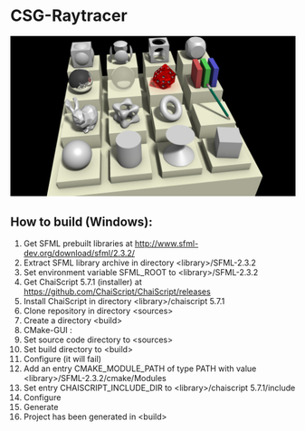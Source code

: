 # CSG-Raytracer

![Alt text](/assets/screenshots/test_1.png "Example")

## How to build (Windows):

1. Get SFML prebuilt libraries at http://www.sfml-dev.org/download/sfml/2.3.2/
2. Extract SFML library archive in directory \<library\>/SFML-2.3.2
3. Set environment variable SFML_ROOT to \<library\>/SFML-2.3.2
4. Get ChaiScript 5.7.1 (installer) at https://github.com/ChaiScript/ChaiScript/releases
5. Install ChaiScript in directory \<library\>/chaiscript 5.7.1
6. Clone repository in directory \<sources\>
7. Create a directory \<build\>
8. CMake-GUI :
  1. Set source code directory to \<sources\>
  2. Set build directory to \<build\>
  3. Configure (it will fail)
  4. Add an entry CMAKE_MODULE_PATH of type PATH with value \<library\>/SFML-2.3.2/cmake/Modules
  5. Set entry CHAISCRIPT_INCLUDE_DIR to \<library\>/chaiscript 5.7.1/include
  6. Configure
  7. Generate
9. Project has been generated in \<build\>
